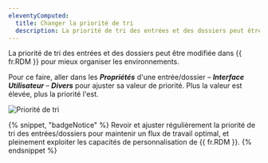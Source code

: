 ```yaml
---
eleventyComputed:
  title: Changer la priorité de tri
  description: La priorité de tri des entrées et des dossiers peut être modifiée dans {{ fr.RDM }} pour mieux organiser les environnements.
---
```

La priorité de tri des entrées et des dossiers peut être modifiée dans {{ fr.RDM }} pour mieux organiser les environnements.

Pour ce faire, aller dans les ***Propriétés*** d'une entrée/dossier – ***Interface Utilisateur*** – ***Divers*** pour ajuster sa valeur de priorité. Plus la valeur est élevée, plus la priorité l'est.

![Priorité de tri](https://cdnweb.devolutions.net/docs/RDMW4056_2024_1.png)

{% snippet, "badgeNotice" %}
Revoir et ajuster régulièrement la priorité de tri des entrées/dossiers pour maintenir un flux de travail optimal, et pleinement exploiter les capacités de personnalisation de {{ fr.RDM }}.
{% endsnippet %}
